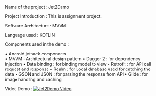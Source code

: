 Name of the project : Jet2Demo

Project Introduction :  This is assignment project.

Software Architecture :  MVVM 

Language used : KOTLIN

Components used in the demo : 

•	Android jetpack components   
•	MVVM : Architectural design pattern 
•	Dagger 2 : for dependency injection
•	Data binding : for binding model to view 
•	Retrofit : for API call request and response 
•	Realm : for Local database used for catching the data 
•	GSON and JSON : for parsing the response from API 
•	Glide : for image handling and caching




Video Demo :
[![Jet2Demo Video](https://img.youtube.com/vi/3ugs82hdrP8/0.jpg)](https://www.youtube.com/watch?v=3ugs82hdrP8)
